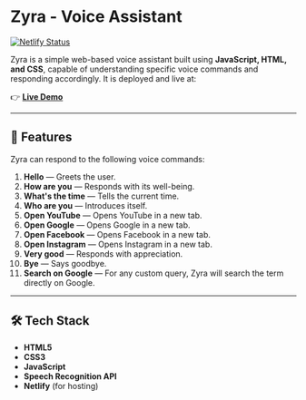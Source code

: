 # Zyra - Voice Assistant

[![Netlify Status](https://api.netlify.com/api/v1/badges/YOUR_BADGE_ID/deploy-status)](https://zyra-by-avinashsoni.netlify.app/)

Zyra is a simple web-based voice assistant built using **JavaScript, HTML, and CSS**, capable of understanding specific voice commands and responding accordingly. It is deployed and live at:

👉 **[Live Demo](https://zyra-by-avinashsoni.netlify.app/)**

---

## 🚀 Features

Zyra can respond to the following voice commands:

1. **Hello** — Greets the user.
2. **How are you** — Responds with its well-being.
3. **What's the time** — Tells the current time.
4. **Who are you** — Introduces itself.
5. **Open YouTube** — Opens YouTube in a new tab.
6. **Open Google** — Opens Google in a new tab.
7. **Open Facebook** — Opens Facebook in a new tab.
8. **Open Instagram** — Opens Instagram in a new tab.
9. **Very good** — Responds with appreciation.
10. **Bye** — Says goodbye.
11. **Search on Google** — For any custom query, Zyra will search the term directly on Google.

---

## 🛠️ Tech Stack

- **HTML5**
- **CSS3**
- **JavaScript**
- **Speech Recognition API**
- **Netlify** (for hosting)
